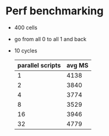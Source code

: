 # Perf benchmarking

- 400 cells
- go from all 0 to all 1 and back
- 10 cycles

  | parallel scripts | avg MS |
  | ---------------- | ------ |
  | 1                | 4138   |
  | 2                | 3840   |
  | 4                | 3774   |
  | 8                | 3529   |
  | 16               | 3946   |
  | 32               | 4779   |
